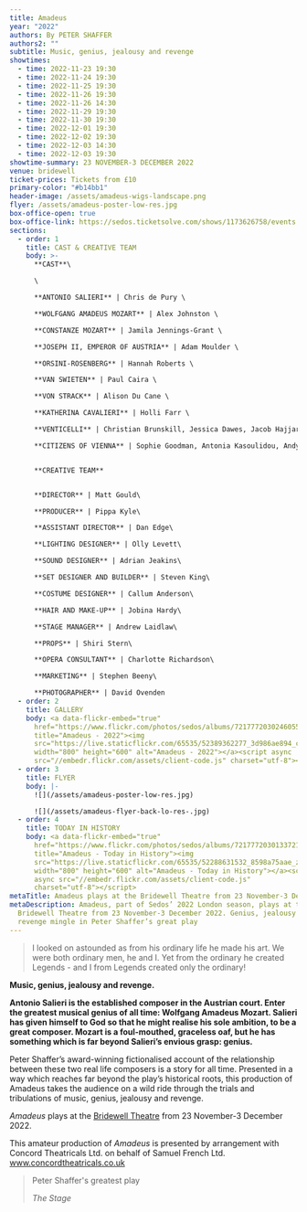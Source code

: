 ```yaml
---
title: Amadeus
year: "2022"
authors: By PETER SHAFFER
authors2: ""
subtitle: Music, genius, jealousy and revenge
showtimes:
  - time: 2022-11-23 19:30
  - time: 2022-11-24 19:30
  - time: 2022-11-25 19:30
  - time: 2022-11-26 19:30
  - time: 2022-11-26 14:30
  - time: 2022-11-29 19:30
  - time: 2022-11-30 19:30
  - time: 2022-12-01 19:30
  - time: 2022-12-02 19:30
  - time: 2022-12-03 14:30
  - time: 2022-12-03 19:30
showtime-summary: 23 NOVEMBER-3 DECEMBER 2022
venue: bridewell
ticket-prices: Tickets from £10
primary-color: "#b14bb1"
header-image: /assets/amadeus-wigs-landscape.png
flyer: /assets/amadeus-poster-low-res.jpg
box-office-open: true
box-office-link: https://sedos.ticketsolve.com/shows/1173626758/events
sections:
  - order: 1
    title: CAST & CREATIVE TEAM
    body: >-
      **CAST**\

      \

      **ANTONIO SALIERI** | Chris de Pury \

      **WOLFGANG AMADEUS MOZART** | Alex Johnston \

      **CONSTANZE MOZART** | Jamila Jennings-Grant \

      **JOSEPH II, EMPEROR OF AUSTRIA** | Adam Moulder \

      **ORSINI-ROSENBERG** | Hannah Roberts \

      **VAN SWIETEN** | Paul Caira \

      **VON STRACK** | Alison Du Cane \

      **KATHERINA CAVALIERI** | Holli Farr \

      **VENTICELLI** | Christian Brunskill, Jessica Dawes, Jacob Hajjar, Emily Hassan\

      **CITIZENS OF VIENNA** | Sophie Goodman, Antonia Kasoulidou, Andy Lee (soloist), Dave McGroarty 


      **CREATIVE TEAM**


      **DIRECTOR** | Matt Gould\

      **PRODUCER** | Pippa Kyle\

      **ASSISTANT DIRECTOR** | Dan Edge\

      **LIGHTING DESIGNER** | Olly Levett\

      **SOUND DESIGNER** | Adrian Jeakins\

      **SET DESIGNER AND BUILDER** | Steven King\

      **COSTUME DESIGNER** | Callum Anderson\

      **HAIR AND MAKE-UP** | Jobina Hardy\

      **STAGE MANAGER** | Andrew Laidlaw\

      **PROPS** | Shiri Stern\

      **OPERA CONSULTANT** | Charlotte Richardson\

      **MARKETING** | Stephen Beeny\

      **PHOTOGRAPHER** | David Ovenden
  - order: 2
    title: GALLERY
    body: <a data-flickr-embed="true"
      href="https://www.flickr.com/photos/sedos/albums/72177720302460556"
      title="Amadeus - 2022"><img
      src="https://live.staticflickr.com/65535/52389362277_3d986ae894_c.jpg"
      width="800" height="600" alt="Amadeus - 2022"></a><script async
      src="//embedr.flickr.com/assets/client-code.js" charset="utf-8"></script>
  - order: 3
    title: FLYER
    body: |-
      ![](/assets/amadeus-poster-low-res.jpg)

      ![](/assets/amadeus-flyer-back-lo-res-.jpg)
  - order: 4
    title: TODAY IN HISTORY
    body: <a data-flickr-embed="true"
      href="https://www.flickr.com/photos/sedos/albums/72177720301337216"
      title="Amadeus - Today in History"><img
      src="https://live.staticflickr.com/65535/52288631532_8598a75aae_z.jpg"
      width="800" height="600" alt="Amadeus - Today in History"></a><script
      async src="//embedr.flickr.com/assets/client-code.js"
      charset="utf-8"></script>
metaTitle: Amadeus plays at the Bridewell Theatre from 23 November-3 December 2022
metaDescription: Amadeus, part of Sedos’ 2022 London season, plays at the
  Bridewell Theatre from 23 November-3 December 2022. Genius, jealousy and
  revenge mingle in Peter Shaffer’s great play
---
```

> I looked on astounded as from his ordinary life he made his art. We were both ordinary men, he and I. Yet from the ordinary he created Legends - and I from Legends created only the ordinary!



**Music, genius, jealousy and revenge.**

**Antonio Salieri is the established composer in the Austrian court. Enter the greatest musical genius of all time: Wolfgang Amadeus Mozart. Salieri has given himself to God so that he might realise his sole ambition, to be a great composer. Mozart is a foul-mouthed, graceless oaf, but he has something which is far beyond Salieri’s envious grasp: genius.**

Peter Shaffer’s award-winning fictionalised account of the relationship between these two real life composers is a story for all time. Presented in a way which reaches far beyond the play’s historical roots, this production of Amadeus takes the audience on a wild ride through the trials and tribulations of music, genius, jealousy and revenge.

*Amadeus* plays at the [Bridewell Theatre](https://sedos.co.uk/venues/bridewell) from 23 November-3 December 2022.

This amateur production of *Amadeus* is presented by arrangement with Concord Theatricals Ltd. on behalf of Samuel French Ltd. www.concordtheatricals.co.uk

>Peter Shaffer's greatest play
><footer><cite>The Stage</cite></footer>